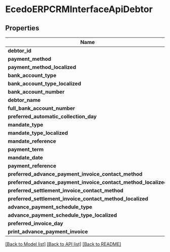 # EcedoERPCRMInterfaceApiDebtor

## Properties
Name | Type | Description | Notes
------------ | ------------- | ------------- | -------------
**debtor_id** | **string** |  | [optional] 
**payment_method** | **string** |  | [optional] 
**payment_method_localized** | **string** |  | [optional] 
**bank_account_type** | **string** |  | [optional] 
**bank_account_type_localized** | **string** |  | [optional] 
**bank_account_number** | **string** |  | [optional] 
**debtor_name** | **string** |  | [optional] 
**full_bank_account_number** | **string** |  | [optional] 
**preferred_automatic_collection_day** | **int** |  | [optional] 
**mandate_type** | **string** |  | [optional] 
**mandate_type_localized** | **string** |  | [optional] 
**mandate_reference** | **string** |  | [optional] 
**payment_term** | **int** |  | [optional] 
**mandate_date** | [**\DateTime**](\DateTime.md) |  | [optional] 
**payment_reference** | **string** |  | [optional] 
**preferred_advance_payment_invoice_contact_method** | **string** |  | [optional] 
**preferred_advance_payment_invoice_contact_method_localized** | **string** |  | [optional] 
**preferred_settlement_invoice_contact_method** | **string** |  | [optional] 
**preferred_settlement_invoice_contact_method_localized** | **string** |  | [optional] 
**advance_payment_schedule_type** | **string** |  | [optional] 
**advance_payment_schedule_type_localized** | **string** |  | [optional] 
**preferred_invoice_day** | **int** |  | [optional] 
**print_advance_payment_invoice** | **bool** |  | [optional] 

[[Back to Model list]](../README.md#documentation-for-models) [[Back to API list]](../README.md#documentation-for-api-endpoints) [[Back to README]](../README.md)


